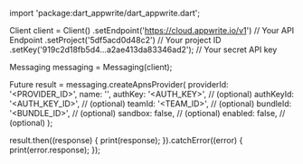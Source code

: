 import 'package:dart_appwrite/dart_appwrite.dart';

Client client = Client()
  .setEndpoint('https://cloud.appwrite.io/v1') // Your API Endpoint
  .setProject('5df5acd0d48c2') // Your project ID
  .setKey('919c2d18fb5d4...a2ae413da83346ad2'); // Your secret API key

Messaging messaging = Messaging(client);

Future result = messaging.createApnsProvider(
  providerId: '<PROVIDER_ID>',
  name: '<NAME>',
  authKey: '<AUTH_KEY>', // (optional)
  authKeyId: '<AUTH_KEY_ID>', // (optional)
  teamId: '<TEAM_ID>', // (optional)
  bundleId: '<BUNDLE_ID>', // (optional)
  sandbox: false, // (optional)
  enabled: false, // (optional)
);

result.then((response) {
  print(response);
}).catchError((error) {
  print(error.response);
});
